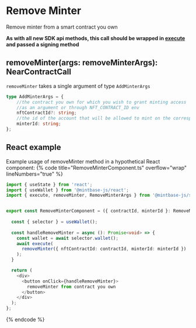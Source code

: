 
# Remove Minter

Remove minter from a smart contract you own

**As with all new SDK api methods, this call should be wrapped in [execute](../#execute) and passed a signing method**

## removeMinter(args: removeMinterArgs): NearContractCall

`removeMinter` takes a single argument of type `AddMinterArgs`

```typescript
type AddMinterArgs = {
    //the contract you own for which you wish to grant minting access
    //as an argument or through NFT_CONTRACT_ID env
    nftContractId?: string;
    //the id of the account that will be allowed to mint on the corresponding nftContractId
    minterId: string;
};
```
## React example

Example usage of removeMinter method in a hypothetical React component:
{% code title="RemoveMinterComponent.ts" overflow="wrap" lineNumbers="true" %}

```typescript
import { useState } from 'react';
import { useWallet } from '@mintbase-js/react';
import { execute, removeMinter, RemoveMinterArgs } from '@mintbase-js/sdk';


export const RemoveMinterComponent = ({ contractId, minterId }: RemoveMinterArgs) : JSX.Element => {
  
  const { selector } = useWallet();
  
  const handleRemoveMinter = async (): Promise<void> => {
    const wallet = await selector.wallet();
    await execute(
      removeMinter({ nftContractId: contractId, minterId: minterId })
    );
  }

  return (
    <div>
      <button onClick={handleRemoveMinter}>
        removeMinter from contract you own
      </button>
    </div>
  );
};
```
{% endcode %}